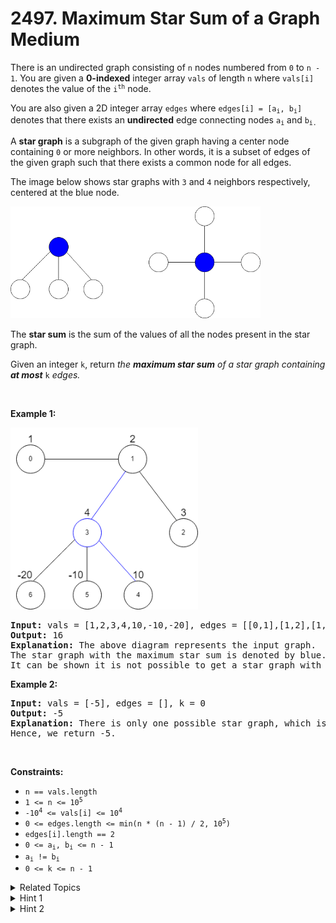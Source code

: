 
# 2497. Maximum Star Sum of a Graph<br> Medium

<p>There is an undirected graph consisting of <code>n</code> nodes numbered from <code>0</code> to <code>n - 1</code>. You are given a <strong>0-indexed</strong> integer array <code>vals</code> of length <code>n</code> where <code>vals[i]</code> denotes the value of the <code>i<sup>th</sup></code> node.</p>

<p>You are also given a 2D integer array <code>edges</code> where <code>edges[i] = [a<sub>i</sub>, b<sub>i</sub>]</code> denotes that there exists an <strong>undirected</strong> edge connecting nodes <code>a<sub>i</sub></code> and <code>b<sub>i.</sub></code></p>

<p>A <strong>star graph</strong> is a subgraph of the given graph having a center node containing <code>0</code> or more neighbors. In other words, it is a subset of edges of the given graph such that there exists a common node for all edges.</p>

<p>The image below shows star graphs with <code>3</code> and <code>4</code> neighbors respectively, centered at the blue node.</p>
<img alt="" src="./assets/image1.png" style="width: 400px; height: 179px;" />
<p>The <strong>star sum</strong> is the sum of the values of all the nodes present in the star graph.</p>

<p>Given an integer <code>k</code>, return <em>the <strong>maximum star sum</strong> of a star graph containing <strong>at most</strong> </em><code>k</code><em> edges.</em></p>

<p>&nbsp;</p>
<p><strong class="example">Example 1:</strong></p>
<img alt="" src="./assets/image2.png" style="width: 300px; height: 291px;" />
<pre>
<strong>Input:</strong> vals = [1,2,3,4,10,-10,-20], edges = [[0,1],[1,2],[1,3],[3,4],[3,5],[3,6]], k = 2
<strong>Output:</strong> 16
<strong>Explanation:</strong> The above diagram represents the input graph.
The star graph with the maximum star sum is denoted by blue. It is centered at 3 and includes its neighbors 1 and 4.
It can be shown it is not possible to get a star graph with a sum greater than 16.
</pre>

<p><strong class="example">Example 2:</strong></p>

<pre>
<strong>Input:</strong> vals = [-5], edges = [], k = 0
<strong>Output:</strong> -5
<strong>Explanation:</strong> There is only one possible star graph, which is node 0 itself.
Hence, we return -5.
</pre>

<p>&nbsp;</p>
<p><strong>Constraints:</strong></p>

<ul>
	<li><code>n == vals.length</code></li>
	<li><code>1 &lt;= n &lt;= 10<sup>5</sup></code></li>
	<li><code>-10<sup>4</sup> &lt;= vals[i] &lt;= 10<sup>4</sup></code></li>
	<li><code>0 &lt;= edges.length &lt;= min(n * (n - 1) / 2</code><code>, 10<sup>5</sup>)</code></li>
	<li><code>edges[i].length == 2</code></li>
	<li><code>0 &lt;= a<sub>i</sub>, b<sub>i</sub> &lt;= n - 1</code></li>
	<li><code>a<sub>i</sub> != b<sub>i</sub></code></li>
	<li><code>0 &lt;= k &lt;= n - 1</code></li>
</ul>


<details>

<summary> Related Topics </summary>

-	`Array`
-	`Greedy`
-	`Graph`
-	`Sorting`
-	`Heap (Priority Queue)`

</details>


<details>
<summary> Hint 1 </summary>
A star graph doesn’t necessarily include all of its neighbors.
</details>

<details>
<summary> Hint 2 </summary>
For each node, sort its neighbors in descending order and take k max valued neighbors.
</details>